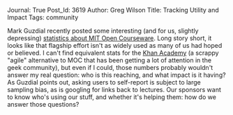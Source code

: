 Journal: True
Post_Id: 3619
Author: Greg Wilson
Title: Tracking Utility and Impact
Tags: community

<p>Mark Guzdial recently posted some interesting (and for us, slightly depressing) <a href="http://computinged.wordpress.com/2010/09/23/few-users-study-in-mit-open-courseware/">statistics about MIT Open Courseware</a>. Long story short, it looks like that flagship effort isn't as widely used as many of us had hoped or believed.  I can't find equivalent stats for the <a href="http://www.khanacademy.org/">Khan Academy</a> (a scrappy "agile" alternative to MOC that has been getting a lot of attention in the geek community), but even if I could, those numbers probably wouldn't answer my real question: who is this reaching, and what impact is it having? As Guzdial points out, asking users to self-report is subject to large sampling bias, as is googling for links back to lectures. Our sponsors want to know who's using our stuff, and whether it's helping them: how do we answer those questions?</p>
